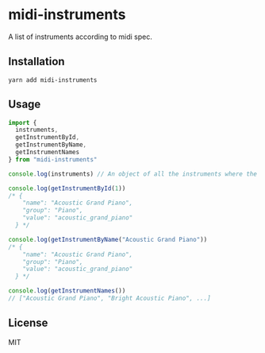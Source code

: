 # midi-instruments

A list of instruments according to midi spec.

## Installation
```
yarn add midi-instruments
```

## Usage
```js
import { 
  instruments, 
  getInstrumentById,
  getInstrumentByName,
  getInstrumentNames
} from "midi-instruments"

console.log(instruments) // An object of all the instruments where the key is the instrumentId.

console.log(getInstrumentById(1))
/* {
    "name": "Acoustic Grand Piano",
    "group": "Piano",
    "value": "acoustic_grand_piano"
  } */

console.log(getInstrumentByName("Acoustic Grand Piano"))
/* {
    "name": "Acoustic Grand Piano",
    "group": "Piano",
    "value": "acoustic_grand_piano"
  } */

console.log(getInstrumentNames())
// ["Acoustic Grand Piano", "Bright Acoustic Piano", ...]
```

## License 
MIT